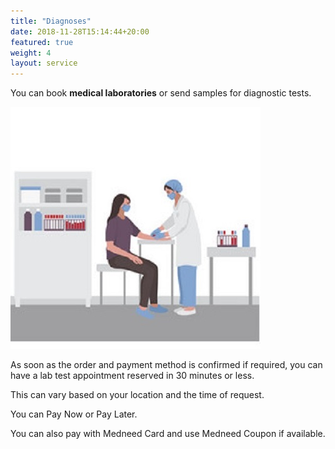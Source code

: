 ```yaml
---
title: "Diagnoses"
date: 2018-11-28T15:14:44+20:00 
featured: true
weight: 4
layout: service
---
```


You can book **medical laboratories** or send samples for diagnostic tests.

![Medical Diagnoses](/images/illustrations/diagnoses.jpg)

As soon as the order and payment method is confirmed if required, you can have a lab test appointment reserved in 30 minutes or less. 

This can vary based on your location and the time of request.

You can Pay Now or Pay Later.

You can also pay with Medneed Card and use Medneed Coupon if available.





